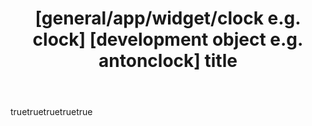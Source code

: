---
name: Bangle Bug report
about: 'Bangle: Create a report to help us improve!'
title: "[general/app/widget/clock e.g. clock] [development object e.g. antonclock]
  title"
labels: bug
assignees: ''
body:
  - type: markdown
    attributes:
      value: |
        ### If you have a question then 
        ### ** Ask it in the [forum](http://forum.espruino.com/microcosms/1424/), please! **
  - type: dropdown
    id: bangle
    attributes:
      label: version
      description: Bangle version?
      options:
        - Bangle 1
        - Bangle 2
  - type: textarea
    id: report
    attributes:
      label: Bug description
      description: and please mention expected behaviour
      placeholder: |
        **Describe the bug**
        A clear and concise description of what the bug is.
        
        **Expected behavior**
        A clear and concise description of what you expected to happen.
  - type: textarea
    id: log_screens
    attributes:
      label: Log file or log outp or screenshots
      placeholder: |
        logfile, logoutout or screen
  - type: textarea
    id: addional
    attributes:
      label: Additional context
      description: for further helpfull information
      placeholder: |
        for further helpfull information
---